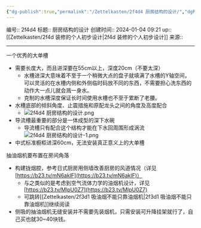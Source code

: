 ```yaml
---
{"dg-publish":true,"permalink":"/Zettelkasten/2f4d4 厨房结构的设计/","dgPassFrontmatter":true}
---
```


编号:: 2f4d4
标题:: 厨房结构的设计
创建时间:: 2024-01-04 09:21
up:: [[Zettelkasten/2f4d 装修的个人初步设计\|2f4d 装修的个人初步设计]]
来源:: 

---
一个优秀的大单槽
- 需要长度大，而且进深要在55cm以上，深度20cm（不要太深）
	- 水槽进深大意味着不至于一个稍微大点的盘子就填满了水槽的Y轴空间，可以灵活的在水槽内侧和外侧临时码放不同的东西，不需要担心洗东西的动作大一点儿就会溅一身水。
	- 克制的水槽深度保证长时间使用水槽也不至于累断了老腰。
- 水槽底部的倾斜角度、止震措施和原配龙头之间的角度及高度配合
	- ![2f4d4 厨房结构的设计.png](/img/user/attachment/2f4d4%20%E5%8E%A8%E6%88%BF%E7%BB%93%E6%9E%84%E7%9A%84%E8%AE%BE%E8%AE%A1.png)
- 导流槽最重要的部分是一体成型的深下水碗
	- 导流槽只有配合这个结构才能在下水回周围形成涡流![2f4d4 厨房结构的设计-1.png](/img/user/attachment/2f4d4%20%E5%8E%A8%E6%88%BF%E7%BB%93%E6%9E%84%E7%9A%84%E8%AE%BE%E8%AE%A1-1.png)
- 中式标准橱柜进深60cm，无法安装真正意义上的大单槽

抽油烟机要布置在房间角落
- 构建拢烟腔，参考日式厨房用侧墙改善厨房的风道情况（详见[https://b23.tv/mN6aklF](https://b23.tv/mN6aklF)）
	- 与之类似的是考虑到空气流体力学的油烟机设计，详见[https://b23.tv/MlpU0Z7](https://b23.tv/MlpU0Z7)
	- 可跳转[[Zettelkasten/2f3d1 吸油烟不能只靠油烟机\|2f3d1 吸油烟不能只靠油烟机]]继续阅读
- 侧吸的抽油烟机无缝安装并不需要先装烟机，只需安装可升降挂架就行了，自己买也就30~40块钱。


